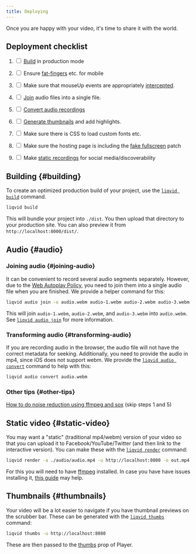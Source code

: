 ```yaml
---
title: Deploying
---
```


Once you are happy with your video, it's time to share it with the world.

## Deployment checklist

1. <input type="checkbox"/> <a href="#building">Build</a> in production mode

1. <input type="checkbox"/> Ensure <a href="/docs/guide/mobile#fat-fingers">fat-fingers</a> etc. for mobile

1. <input type="checkbox"/> Make sure that mouseUp events are appropriately <a href="/docs/guide/mobile#canvas-clicks">intercepted</a>.

1. <input type="checkbox"/> <a href="#joining-audio">Join</a> audio files into a single file.

1. <input type="checkbox"/> <a href="#transforming-audio">Convert audio recordings</a>

1. <input type="checkbox"/> <a href="#thumbnails">Generate thumbnails</a> and add highlights.

1. <input type="checkbox"/> Make sure there is CSS to load custom fonts etc.
1. <input type="checkbox"/> Make sure the hosting page is including the <a href="/docs/guide/mobile#fake-fullscreen">fake fullscreen</a> patch
1. <input type="checkbox"/> Make <a href="#static-video">static recordings</a> for social media/discoverability

## Building {#building}

To create an optimized production build of your project, use the [`liqvid build`](../cli/build) command.
```bash
liqvid build
```
This will bundle your project into `./dist`. You then upload that directory to your production site. You can also preview it from `http://localhost:8000/dist/`.

## Audio {#audio}

### Joining audio {#joining-audio}

It can be convenient to record several audio segments separately. However, due to the <a href="https://developer.mozilla.org/en-US/docs/Web/Media/Autoplay_guide#The_play()_method">Web Autoplay Policy</a>, you need to join them into a single audio file when you are finished. We provide a helper command for this:

```bash
liqvid audio join -o audio.webm audio-1.webm audio-2.webm audio-3.webm
```

This will join `audio-1.webm`, `audio-2.webm`, and `audio-3.webm` into `audio.webm`. See [`liqvid audio join`](../cli/audio#join) for more information.

### Transforming audio {#transforming-audio}
If you are recording audio in the browser, the audio file will not have the correct metadata for seeking. Additionally, you need to provide the audio in mp4, since iOS does not support webm. We provide the [`liqvid audio convert`](../cli/audio#convert) command to help with this:
```bash
liqvid audio convert audio.webm
```

### Other tips {#other-tips}

[How to do noise reduction using ffmpeg and sox](http://www.zoharbabin.com/how-to-do-noise-reduction-using-ffmpeg-and-sox/) (skip steps 1 and 5)

## Static video {#static-video}

You may want a "static" (traditional mp4/webm) version of your video so that you can upload it to Facebook/YouTube/Twitter (and then link to the interactive version). You can make these with the [`liqvid render`](../cli/render) command:

```bash
liqvid render -a ./audio/audio.mp4 -u http://localhost:8080 -o out.mp4
```

For this you will need to have [ffmpeg](https://ffmpeg.org/download.html) installed. In case you have have issues installing it, [this guide](https://github.com/adaptlearning/adapt_authoring/wiki/Installing-FFmpeg) may help.

## Thumbnails {#thumbnails}

Your video will be a lot easier to navigate if you have thumbnail previews on the scrubber bar. These can be generated with the [`liqvid thumbs`](../cli/thumbs) command:

```bash
liqvid thumbs -u http://localhost:8080
```

These are then passed to the [thumbs](/docs/reference/Player#thumbs) prop of Player.
